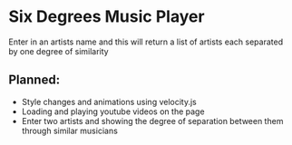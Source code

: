 Six Degrees Music Player
========================

Enter in an artists name and this will return a list of artists each separated by one degree of similarity 

Planned:
--------
 - Style changes and animations using velocity.js
 - Loading and playing youtube videos on the page 
 - Enter two artists and showing the degree of separation between them through similar musicians